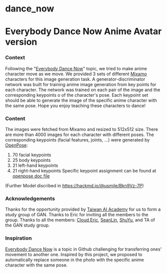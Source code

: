 # dance_now
# Everybody Dance Now Anime Avatar version
### Context

Following the  "[Everybody Dance Now](https://github.com/topics/everybody-dance-now)" topic, we tried to make anime character move as we move. We provided 3 sets of different [Mixamo](https://www.mixamo.com/) characters for this image generation task. 
A generator-discriminator network was built for training anime image generation from key points for each character. The network was trained on each pair of the image and the corresponding keypoints o of the character's pose. Each keypoint set should be able to generate the image of the specific anime character with the same pose.
Hope you enjoy teaching these characters to dance!

### Content

The images were fetched from Mixamo and resized to 512x512 size. There are more than 4000 images for each character with different poses.  The corresponding keypoints (facial features, joints, ...) were generated by [OpenPose](https://github.com/CMU-Perceptual-Computing-Lab/openpose):
1. 70 facial keypoints
2. 25 body keypoints
3. 21 left-hand keypoints
4. 21 right-hand keypoints
Specific keypoint assignment can be found at [openpose doc file](https://github.com/CMU-Perceptual-Computing-Lab/openpose/blob/master/doc/output.md)

(Further Model discribed in https://hackmd.io/@usmile/Bkn9Vz-7P)

### Acknowledgements
Thanks for the opportunity provided by [Taiwan AI Academy](https://en.aiacademy.tw/) for us to form a study group of GAN. Thanks to Eric for inviting all the members to the group. Thanks to all the members: [Cloud](https://github.com/cloud-yun),[Eric](https://github.com/eric07109), [SeanLin](https://github.com/SeanLinH), [ShuYu](https://github.com/ShuYuHuang), and TA of the GAN study group.

### Inspiration
[Everybody Dance Now](https://github.com/topics/everybody-dance-now) is a topic in Github challenging for transferring ones' movement to another one. Inspired by this project, we proposed to automatically replace someone in the photo with the specific anime character with the same pose.
